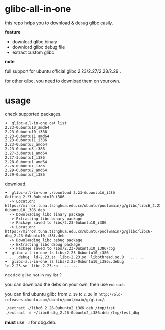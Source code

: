 # glibc-all-in-one

this repo helps you to download & debug glibc easily.

__feature__

- download glibc binary
- download glibc debug file
- extract custom glibc

__note__

full support for ubuntu official glibc 2.23/2.27/2.28/2.29 .

for other glibc, you need to download them on your own.

# usage

check supported packages.

```
➜  glibc-all-in-one cat list
2.23-0ubuntu10_amd64
2.23-0ubuntu10_i386
2.23-0ubuntu11_amd64
2.23-0ubuntu11_i386
2.23-0ubuntu3_amd64
2.23-0ubuntu3_i386
2.27-3ubuntu1_amd64
2.27-3ubuntu1_i386
2.28-0ubuntu1_amd64
2.28-0ubuntu1_i386
2.29-0ubuntu2_amd64
2.29-0ubuntu2_i386
```

download.

```
➜  glibc-all-in-one ./download 2.23-0ubuntu10_i386
Getting 2.23-0ubuntu10_i386
  -> Location: https://mirror.tuna.tsinghua.edu.cn/ubuntu/pool/main/g/glibc/libc6_2.23-0ubuntu10_i386.deb
  -> Downloading libc binary package
  -> Extracting libc binary package
  -> Package saved to libs/2.23-0ubuntu10_i386
  -> Location: https://mirror.tuna.tsinghua.edu.cn/ubuntu/pool/main/g/glibc/libc6-dbg_2.23-0ubuntu10_i386.deb
  -> Downloading libc debug package
  -> Extracting libc debug package
  -> Package saved to libs/2.23-0ubuntu10_i386/dbg
➜  glibc-all-in-one ls libs/2.23-0ubuntu10_i386
. .. .debug  ld-2.23.so  libc-2.23.so  libpthread.so.0   ......
➜  glibc-all-in-one ls libs/2.23-0ubuntu10_i386/.debug
ld-2.23.so  libc-2.23.so   ......
```

needed glibc not in my list ?

you can download the debs on your own, then use `extract`.

you can find ubuntu glibc from `2.19` to `2.26` in `http://old-releases.ubuntu.com/ubuntu/pool/main/g/glibc/`.

```sh
./extract ~/libc6_2.26-0ubuntu2_i386.deb /tmp/test
./extract -d ~/libc6-dbg_2.26-0ubuntu2_i386.deb /tmp/test_dbg
```

**must** use `-d` for dbg.deb.
